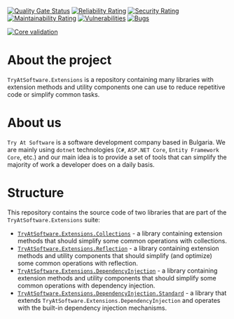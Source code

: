 [![Quality Gate Status](https://sonarcloud.io/api/project_badges/measure?project=TryAtSoftware_Extensions&metric=alert_status)](https://sonarcloud.io/summary/new_code?id=TryAtSoftware_Extensions)
[![Reliability Rating](https://sonarcloud.io/api/project_badges/measure?project=TryAtSoftware_Extensions&metric=reliability_rating)](https://sonarcloud.io/summary/new_code?id=TryAtSoftware_Extensions)
[![Security Rating](https://sonarcloud.io/api/project_badges/measure?project=TryAtSoftware_Extensions&metric=security_rating)](https://sonarcloud.io/summary/new_code?id=TryAtSoftware_Extensions)
[![Maintainability Rating](https://sonarcloud.io/api/project_badges/measure?project=TryAtSoftware_Extensions&metric=sqale_rating)](https://sonarcloud.io/summary/new_code?id=TryAtSoftware_Extensions)
[![Vulnerabilities](https://sonarcloud.io/api/project_badges/measure?project=TryAtSoftware_Extensions&metric=vulnerabilities)](https://sonarcloud.io/summary/new_code?id=TryAtSoftware_Extensions)
[![Bugs](https://sonarcloud.io/api/project_badges/measure?project=TryAtSoftware_Extensions&metric=bugs)](https://sonarcloud.io/summary/new_code?id=TryAtSoftware_Extensions)

[![Core validation](https://github.com/TryAtSoftware/Extensions/actions/workflows/Core%20validation.yml/badge.svg)](https://github.com/TryAtSoftware/Extensions/actions/workflows/Core%20validation.yml)

# About the project

`TryAtSoftware.Extensions` is a repository containing many libraries with extension methods and utility components one can use to reduce repetitive code or simplify common tasks.

# About us

`Try At Software` is a software development company based in Bulgaria. We are mainly using `dotnet` technologies (`C#`, `ASP.NET Core`, `Entity Framework Core`, etc.) and our main idea is to provide a set of tools that can simplify the majority of work a developer does on a daily basis.

# Structure

This repository contains the source code of two libraries that are part of the `TryAtSoftware.Extensions` suite:
- [`TryAtSoftware.Extensions.Collections`](./TryAtSoftware.Extensions.Collections.md) - a library containing extension methods that should simplify some common operations with collections.
- [`TryAtSoftware.Extensions.Reflection`](./TryAtSoftware.Extensions.Reflection.md) - a library containing extension methods and utility components that should simplify (and optimize) some common operations with reflection.
- [`TryAtSoftware.Extensions.DependencyInjection`](./TryAtSoftware.Extensions.DependencyInjection.md) - a library containing extension methods and utility components that should simplify some common operations with dependency injection.
- [`TryAtSoftware.Extensions.DependencyInjection.Standard`](./TryAtSoftware.Extensions.DependencyInjection.Standard.md) - a library that extends `TryAtSoftware.Extensions.DependencyInjection` and operates with the built-in dependency injection mechanisms.